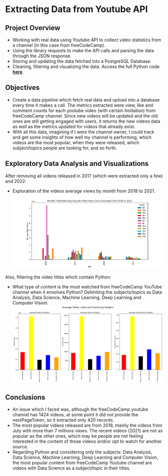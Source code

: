 # Extracting Data from Youtube API

## Project Overview
- Working with real data using Youtube API to collect video statistics from a channel (in this case from freeCodeCamp).
- Using the library requests to make the API calls and parsing the data through the JSON response.
- Storing and updating the data fetched into a PostgreSQL Database.
- Cleaning, filtering and visualizing the data. Access the full Python code **[here](https://github.com/ThiPauli/Fetch_Data_Youtube_API/blob/main/extracting_data_youtube_api_freecodecamp.ipynb)**.

## Objectives
* Create a data pipeline which fetch real data and upload into a database every time it makes a call. The metrics extracted were view, like and comment counts for each youtube video (with certain limitation) from freeCodeCamp channel. Since new videos will be updated and the old ones are still getting engaged with users, it returns the new videos data as well as the metrics updated for videos that already exist.
* With all this data, imagining if I were the channel owner, I could track and get some insights of how well my channel is performing, which videos are the most popular, when they were released, which subject/topics people are looking for, and so forth.

## Exploratory Data Analysis and Visualizations
After removing all videos released in 2017 (which were extracted only a few) and 2022:
* Exploration of the videos average views by month from 2018 to 2021.
![](images/monthly_freecodecamp_average_views.png)

Also, filtering the video titles which contain Python:
* What type of content is the most watched from freeCodeCamp YouTube channel when it envolves Python? Delimiting the subjects/topics as Data Analysis, Data Science, Machine Learning, Deep Learning and Computer Vision.
![](images/average_by_subject.png)

## Conclusions
* An issue which I faced was, although the freeCodeCamp youtube channel has 1424 videos, at some point it did not provide the nextPageToken, so it extracted only 420 records.
* The most popular videos released are from 2018, mainly the videos from July with more than 7 millions views. The recent videos (2021) are not as popular as the other ones, which may be people are not feeling interested in the content of those videos and/or opt to watch for another source.
* Regarding Python and considering only the subjects: Data Analysis, Data Science, Machine Learning, Deep Learning and Computer Vision, the most popular content from freeCodeCamp Youtube channel are videos with Data Science as a subject/topic in their titles.
